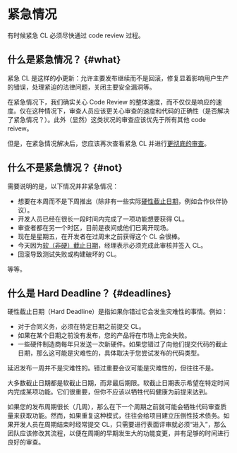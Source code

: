 # 紧急情况

有时候紧急 CL 必须尽快通过 code review 过程。

## 什么是紧急情况？ {#what}

紧急 CL 是这样的**小**更新：允许主要发布继续而不是回滚，修复显着影响用户生产的错误，处理紧迫的法律问题，关闭主要安全漏洞等。

在紧急情况下，我们确实关心 Code Review 的整体速度，而不仅仅是响应的速度。仅在这种情况下，审查人员应该更关心审查的速度和代码的正确性（是否解决了紧急情况？）。此外（显然）这类状况的审查应该优先于所有其他 code reivew。

但是，在紧急情况解决后，您应该再次查看紧急 CL 并进行[更彻底的审查](reviewer/looking-for.md)。

## 什么不是紧急情况？ {#not}

需要说明的是，以下情况并非紧急情况：

 - 想要在本周而不是下周推出（除非有一些实际[硬性截止日期](#deadlines)，例如合作伙伴协议）。
 - 开发人员已经在很长一段时间内完成了一项功能想要获得 CL。
 - 审查者都在另一个时区，目前是夜间或他们已离开现场。
 - 现在是星期五，在开发者在过周末之前获得这个 CL 会很棒。
 - 今天因为[软（非硬）截止日期](#deadlines)，经理表示必须完成此审核并签入 CL。
 - 回滚导致测试失败或构建破坏的 CL。

等等。

## 什么是 Hard Deadline？ {#deadlines}

硬性截止日期（Hard Deadline）是指如果你错过它会发生灾难性的事情。例如：

 - 对于合同义务，必须在特定日期之前提交 CL。
 - 如果在某个日期之前没有发布，您的产品将在市场上完全失败。
 - 一些硬件制造商每年只发送一次新硬件。如果您错过了向他们提交代码的截止日期，那么这可能是灾难性的，具体取决于您尝试发布的代码类型。

延迟发布一周并不是灾难性的。错过重要会议可能是灾难性的，但往往不是。

大多数截止日期都是软截止日期，而非最后期限。软截止日期表示希望在特定时间内完成某项功能。它们很重要，但你不应该以牺牲代码健康为前提来达到。

如果您的发布周期很长（几周），那么在下一个周期之前就可能会牺牲代码审查质量来获取功能。然而，如果重复这种模式，往往会给项目建立压倒性技术债务。如果开发人员在周期结束时经常提交 CL，只需要进行表面评审就必须“进入”，那么团队应该修改其流程，以便在周期的早期发生大的功能变更，并有足够的时间进行良好的审查。
